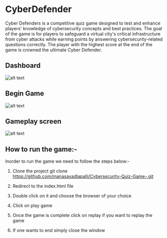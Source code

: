 # CyberDefender

Cyber Defenders is a competitive quiz game designed to test and enhance players' knowledge of cybersecurity concepts and best practices. The goal of the game is for players to safeguard a virtual city's critical infrastructure from cyber attacks while earning points by answering cybersecurity-related questions correctly. The player with the highest score at the end of the game is crowned the ultimate Cyber Defender.

## Dashboard
![alt text](https://github.com/manasayadlapalli/Cybersecurity-Quiz-Game-/blob/main/Images/Dashboard.png)

## Begin Game
![alt text](https://github.com/manasayadlapalli/Cybersecurity-Quiz-Game-/blob/main/Images/GameStart.png)

## Gameplay screen
![alt text](https://github.com/manasayadlapalli/Cybersecurity-Quiz-Game-/blob/main/Images/Game_pic.png)


## How to run the game:-

Inorder to run the game we need to follow the steps below:-
1) Clone the project
git clone https://github.com/manasayadlapalli/Cybersecurity-Quiz-Game-.git

2) Redirect to the index.html file
3) Double click on it and choose the browser of your choice
4) Click on play game
5) Once the game is complete click on replay if you want to replay the game
6) If one wants to end simply close the window

